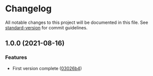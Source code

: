 # Changelog

All notable changes to this project will be documented in this file. See [standard-version](https://github.com/conventional-changelog/standard-version) for commit guidelines.

## 1.0.0 (2021-08-16)


### Features

* First version complete ([03026b4](https://github.com/nonara/extract-changelog-release/commit/03026b432806f306259b186a7493a5e57c895198))
